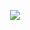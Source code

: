 <p align="center">
<img src="https://dl.dropboxusercontent.com/content_link/23dO9RgDCECSMdZKHboZErZGa0dFcb7hmd1iZX6nc3w9nm8LniZ0VY5SMVyVPvdg/file">
</p>
